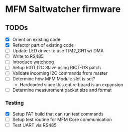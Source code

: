 # MFM Saltwatcher firmware

## TODOs

- [x] Orient on existing code
- [x] Refactor part of existing code
- [ ] Update LED driver to use TIM2_CH1 w/ DMA
- [ ] Write to RS485
- [ ] Introduce watchdog
- [ ] Setup RIOT I2C Slave using RIOT-OS patch
- [ ] Validate incoming I2C commands from master
- [ ] Determine how MFM Module slot is set? 
    - Hardcoded since this entire board is an expansion
- [ ] Determine measurement packet size and format

### Testing
- [x] Setup FAT build that can run test commands
- [ ] Setup test routine for MFM Core communication
- [ ] Test UART via RS485
